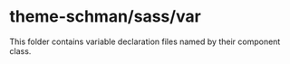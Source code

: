 # theme-schman/sass/var

This folder contains variable declaration files named by their component class.
